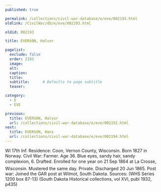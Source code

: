 ```yaml
---
published: true

permalink: /collections/civil-war-database/e/eve/002193.html
oldlink: /CivilWar/db/e/eve/002193.html

oldid: 002193

title: EVERSON, Halvor

pagelist:
  exclude: false
  order: 2193
  image: 
  alt:
  caption:
  title:
  subtitle:      # Defaults to page subtitle
  teaser:

category: 
  - E 
  - EVE

previous:
  title: EVERSON, Halvor
  url: /collections/civil-war-database/e/eve/002192.html  
next:
  title: EVERSON, Hans
  url: /collections/civil-war-database/e/eve/002194.html   
---
```

WI 17th Inf. Residence: Coon, Vernon County, Wisconsin. Born 1827 in Norway. Civil War: Farmer. Age 36. Blue eyes, sandy hair, sandy complexion, 6&#146;. Drafted. Enrolled for one year on 21 Sep 1864 at La Crosse, Wisconsin. Mustered the same day. Private. Discharged 20 Jun 1865. Post war: Joined the GAR post at Wilmot, South Dakota. Sources: (WHS Series 1200 box 87-13) (South Dakota Historical collections, vol XVI, publ 1932, p435)